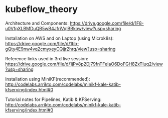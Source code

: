 # kubeflow_theory

Architecture and Components: https://drive.google.com/file/d/1F8-u0VfpXLBMDuQB5wB4JfriVqlBBkow/view?usp=sharing

Installation on AWS and on Laptop (using Microk8s): https://drive.google.com/file/d/1tib-gQty4E9nw4vq2cmyxeyCQjjr2hrq/view?usp=sharing

Reference links used in 3rd live session:  https://drive.google.com/file/d/1jPv8p2Dj79fnTFeIaO6DoFGH8ZxTIuq2/view?usp=sharing 

Installation using MiniKF(recommended): http://codelabs.arrikto.com/codelabs/minikf-kale-katib-kfserving/index.html#0

Tutorial notes for Pipelines, Katib & KFServing: http://codelabs.arrikto.com/codelabs/minikf-kale-katib-kfserving/index.html#0
